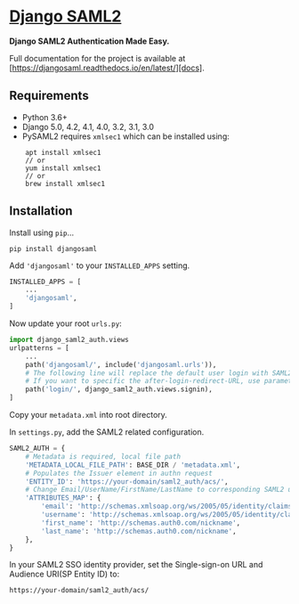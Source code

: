 # [Django SAML2][docs]


**Django SAML2 Authentication Made Easy.**

Full documentation for the project is available at [https://djangosaml.readthedocs.io/en/latest/][docs].


## Requirements

* Python 3.6+
* Django 5.0, 4.2, 4.1, 4.0, 3.2, 3.1, 3.0
* PySAML2 requires `xmlsec1` which can be installed using:
```
    apt install xmlsec1
    // or
    yum install xmlsec1
    // or
    brew install xmlsec1
```

## Installation

Install using `pip`...

    pip install djangosaml

Add `'djangosaml'` to your `INSTALLED_APPS` setting.
```python
INSTALLED_APPS = [
    ...
    'djangosaml',
]
```

Now update your root `urls.py`:

```python
import django_saml2_auth.views
urlpatterns = [
    ...
    path('djangosaml/', include('djangosaml.urls')),
    # The following line will replace the default user login with SAML2 (optional)
    # If you want to specific the after-login-redirect-URL, use parameter "?next=/the/path/you/want"
    path('login/', django_saml2_auth.views.signin),
]
```
Copy your `metadata.xml` into root directory.

In `settings.py`, add the SAML2 related configuration.

```python
SAML2_AUTH = {
    # Metadata is required, local file path
    'METADATA_LOCAL_FILE_PATH': BASE_DIR / 'metadata.xml',
    # Populates the Issuer element in authn request
    'ENTITY_ID': 'https://your-domain/saml2_auth/acs/',
    # Change Email/UserName/FirstName/LastName to corresponding SAML2 userprofile attributes.
    'ATTRIBUTES_MAP': { 
        'email': 'http://schemas.xmlsoap.org/ws/2005/05/identity/claims/emailaddress',
        'username': 'http://schemas.xmlsoap.org/ws/2005/05/identity/claims/nameidentifier',
        'first_name': 'http://schemas.auth0.com/nickname',
        'last_name': 'http://schemas.auth0.com/nickname',
    },
}

```

In your SAML2 SSO identity provider, set the Single-sign-on URL and Audience
   URI(SP Entity ID) to:

```
https://your-domain/saml2_auth/acs/
```



[docs]: https://djangosaml.readthedocs.io/en/latest/